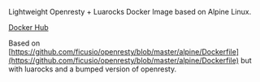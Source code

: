 Lightweight Openresty + Luarocks Docker Image based on Alpine Linux.

[Docker Hub](https://hub.docker.com/r/fjsousa/nginx-openresty/tags/)

Based on [https://github.com/ficusio/openresty/blob/master/alpine/Dockerfile](https://github.com/ficusio/openresty/blob/master/alpine/Dockerfile) but with luarocks and a bumped version of openresty.
